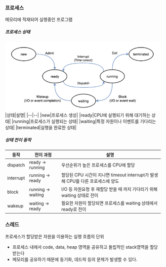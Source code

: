 ### 프로세스
메모리에 적재되어 실행중인 프로그램

##### 프로세스 상태
![process_state](../image/process_state.png)
|상태|설명|
|--|--|
|new|프로세스 생성|
|ready|CPU에 실행되기 위해 대기하는 상태|
|running|프로세스가 실행되는 상태|
|waiting|특정 자원이나 이벤트를 기다리는 상태|
|terminated|실행을 완료한 상태|

##### 상태 전이 동작
|동작|전이 과정|설명|
|--|--|--|
|dispatch|ready -> running|우선순위가 높은 프로세스를 CPU에 할당|
|interrupt|running -> ready|할당된 CPU 시간이 지나면 timeout interrupt가 발생해 CPU를 다른 프로세스에 양도|
|block|running -> waiting|I/O 등 자원요청 후 재할당 받을 때 까지 기다리기 위해 waiting 상태로 전이|
|wakeup|waiting -> ready|필요한 자원이 할당되면 프로세스를 waiting 상태에서 ready로 전이|

### 스레드
프로세스가 할당받은 자원을 이용하는 실행 흐름의 단위
- 프로세스 내에서 code, data, heap 영역을 공유하고 돌립적인 stack영역을 할당받는다
- 메모리를 공유하기 때문에 동기화, 데드락 등의 문제가 발생할 수 있다.

